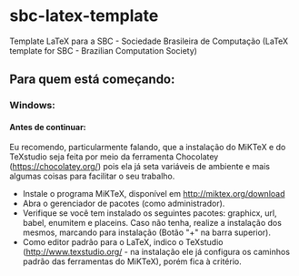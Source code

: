 # sbc-latex-template
Template LaTeX para a SBC - Sociedade Brasileira de Computação (LaTeX template for SBC - Brazilian Computation Society)

## Para quem está começando:

### Windows:
#### Antes de continuar:
 Eu recomendo, particularmente falando, que a instalação do MiKTeX e do TeXstudio seja feita por meio da ferramenta Chocolatey (https://chocolatey.org/) pois ela já seta variáveis de ambiente e mais algumas coisas para facilitar o seu trabalho.
 - Instale o programa MiKTeX, disponível em http://miktex.org/download
 - Abra o gerenciador de pacotes (como administrador).
 - Verifique se você tem instalado os seguintes pacotes: graphicx, url, babel, enumitem e placeins. Caso não tenha, realize a instalação dos mesmos, marcando para instalação (Botão "+" na barra superior).
 - Como editor padrão para o LaTeX, indico o TeXstudio (http://www.texstudio.org/ - na instalação ele já configura os caminhos padrão das ferramentas do MiKTeX), porém fica à critério.

